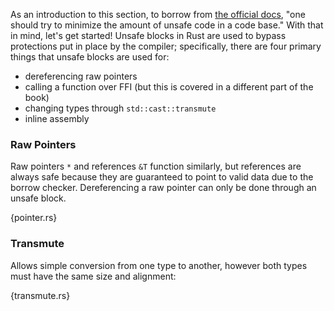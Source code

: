 As an introduction to this section, to borrow from [the official docs](
http://doc.rust-lang.org/book/unsafe.html), "one should try to minimize the
amount of unsafe code in a code base." With that in mind, let's get started!
Unsafe blocks in Rust are used to bypass protections put in place by the
compiler; specifically, there are four primary things that unsafe blocks are
used for:

* dereferencing raw pointers
* calling a function over FFI (but this is covered in a different part of the
  book)
* changing types through `std::cast::transmute`
* inline assembly

### Raw Pointers
Raw pointers `*` and references `&T` function similarly, but references are
always safe because they are guaranteed to point to valid data due to the
borrow checker. Dereferencing a raw pointer can only be done through an unsafe
block.

{pointer.rs}

### Transmute
Allows simple conversion from one type to another, however both types must have
the same size and alignment:

{transmute.rs}
